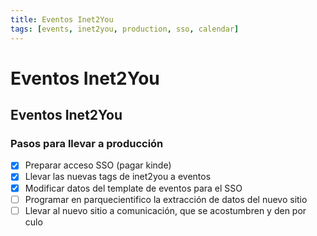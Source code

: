 ```yaml
---
title: Eventos Inet2You
tags: [events, inet2you, production, sso, calendar]
---
```


# Eventos Inet2You

## Eventos Inet2You

### Pasos para llevar a producción

-   [x] Preparar acceso SSO (pagar kinde)
-   [x] Llevar las nuevas tags de inet2you a eventos
-   [x] Modificar datos del template de eventos para el SSO
-   [ ] Programar en parquecientifico la extracción de datos del nuevo sitio
-   [ ] Llevar al nuevo sitio a comunicación, que se acostumbren y den por culo
